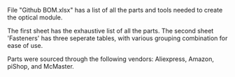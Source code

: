 File "Github BOM.xlsx" has a list of all the parts and tools needed to create the optical module.

The first sheet has the exhaustive list of all the parts. The second sheet 'Fasteners' has three seperate tables, with various grouping combination for ease of use.

Parts were sourced through the following vendors: Aliexpress, Amazon, piShop, and McMaster.
